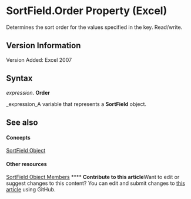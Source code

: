 
# SortField.Order Property (Excel)

Determines the sort order for the values specified in the key. Read/write.


## Version Information

Version Added: Excel 2007 


## Syntax

 _expression_. **Order**

 _expression_A variable that represents a  **SortField** object.


## See also


#### Concepts


 [SortField Object](2becf77f-c072-2060-9baf-ebcf785c05bb.md)
#### Other resources


 [SortField Object Members](f690a20f-e9aa-8ac7-2389-093707269120.md)
****   **Contribute to this article**Want to edit or suggest changes to this content? You can edit and submit changes to  [this article](https://github.com/jhershey00/VBA_Excel_Test/OpenXMLCon/articles/43a9fcb2-86f6-ebf3-3a67-a7786302e830.md) using GitHub.


